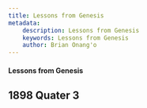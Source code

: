 ```yaml
---
title: Lessons from Genesis
metadata:
    description: Lessons from Genesis
    keywords: Lessons from Genesis
    author: Brian Onang'o
---
```


#### Lessons from Genesis

## 1898 Quater 3
